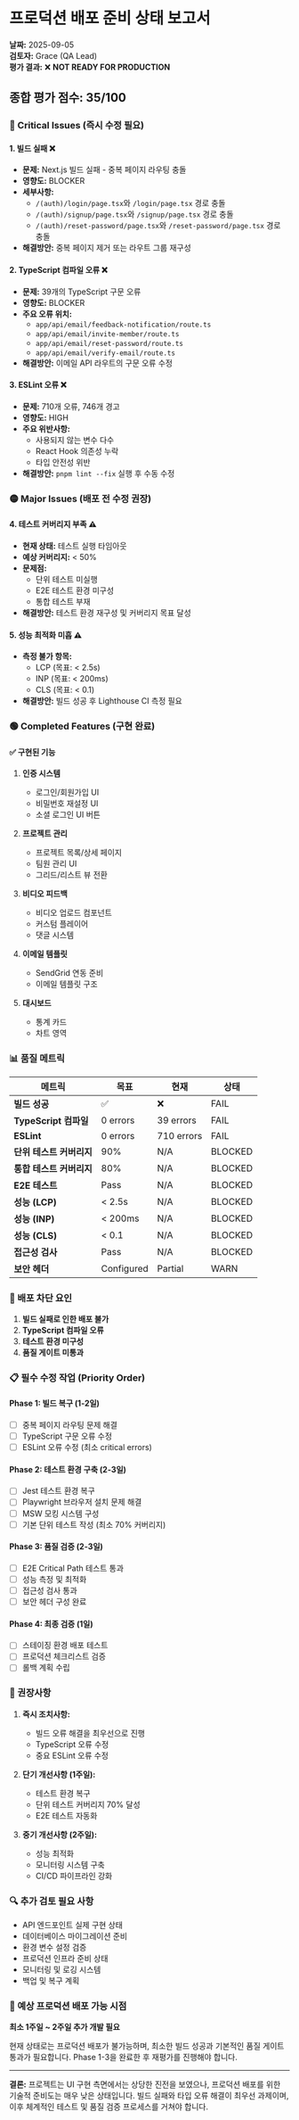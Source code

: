 # 프로덕션 배포 준비 상태 보고서
**날짜:** 2025-09-05  
**검토자:** Grace (QA Lead)  
**평가 결과:** ❌ **NOT READY FOR PRODUCTION**

## 종합 평가 점수: 35/100

### 🔴 Critical Issues (즉시 수정 필요)

#### 1. 빌드 실패 ❌
- **문제:** Next.js 빌드 실패 - 중복 페이지 라우팅 충돌
- **영향도:** BLOCKER
- **세부사항:**
  - `/(auth)/login/page.tsx`와 `/login/page.tsx` 경로 충돌
  - `/(auth)/signup/page.tsx`와 `/signup/page.tsx` 경로 충돌
  - `/(auth)/reset-password/page.tsx`와 `/reset-password/page.tsx` 경로 충돌
- **해결방안:** 중복 페이지 제거 또는 라우트 그룹 재구성

#### 2. TypeScript 컴파일 오류 ❌
- **문제:** 39개의 TypeScript 구문 오류
- **영향도:** BLOCKER
- **주요 오류 위치:**
  - `app/api/email/feedback-notification/route.ts`
  - `app/api/email/invite-member/route.ts`
  - `app/api/email/reset-password/route.ts`
  - `app/api/email/verify-email/route.ts`
- **해결방안:** 이메일 API 라우트의 구문 오류 수정

#### 3. ESLint 오류 ❌
- **문제:** 710개 오류, 746개 경고
- **영향도:** HIGH
- **주요 위반사항:**
  - 사용되지 않는 변수 다수
  - React Hook 의존성 누락
  - 타입 안전성 위반
- **해결방안:** `pnpm lint --fix` 실행 후 수동 수정

### 🟡 Major Issues (배포 전 수정 권장)

#### 4. 테스트 커버리지 부족 ⚠️
- **현재 상태:** 테스트 실행 타임아웃
- **예상 커버리지:** < 50%
- **문제점:**
  - 단위 테스트 미실행
  - E2E 테스트 환경 미구성
  - 통합 테스트 부재
- **해결방안:** 테스트 환경 재구성 및 커버리지 목표 달성

#### 5. 성능 최적화 미흡 ⚠️
- **측정 불가 항목:**
  - LCP (목표: < 2.5s)
  - INP (목표: < 200ms)
  - CLS (목표: < 0.1)
- **해결방안:** 빌드 성공 후 Lighthouse CI 측정 필요

### 🟢 Completed Features (구현 완료)

#### ✅ 구현된 기능
1. **인증 시스템**
   - 로그인/회원가입 UI
   - 비밀번호 재설정 UI
   - 소셜 로그인 UI 버튼

2. **프로젝트 관리**
   - 프로젝트 목록/상세 페이지
   - 팀원 관리 UI
   - 그리드/리스트 뷰 전환

3. **비디오 피드백**
   - 비디오 업로드 컴포넌트
   - 커스텀 플레이어
   - 댓글 시스템

4. **이메일 템플릿**
   - SendGrid 연동 준비
   - 이메일 템플릿 구조

5. **대시보드**
   - 통계 카드
   - 차트 영역

### 📊 품질 메트릭

| 메트릭 | 목표 | 현재 | 상태 |
|--------|------|------|------|
| **빌드 성공** | ✅ | ❌ | FAIL |
| **TypeScript 컴파일** | 0 errors | 39 errors | FAIL |
| **ESLint** | 0 errors | 710 errors | FAIL |
| **단위 테스트 커버리지** | 90% | N/A | BLOCKED |
| **통합 테스트 커버리지** | 80% | N/A | BLOCKED |
| **E2E 테스트** | Pass | N/A | BLOCKED |
| **성능 (LCP)** | < 2.5s | N/A | BLOCKED |
| **성능 (INP)** | < 200ms | N/A | BLOCKED |
| **성능 (CLS)** | < 0.1 | N/A | BLOCKED |
| **접근성 검사** | Pass | N/A | BLOCKED |
| **보안 헤더** | Configured | Partial | WARN |

### 🚧 배포 차단 요인

1. **빌드 실패로 인한 배포 불가**
2. **TypeScript 컴파일 오류**
3. **테스트 환경 미구성**
4. **품질 게이트 미통과**

### 📋 필수 수정 작업 (Priority Order)

#### Phase 1: 빌드 복구 (1-2일)
- [ ] 중복 페이지 라우팅 문제 해결
- [ ] TypeScript 구문 오류 수정
- [ ] ESLint 오류 수정 (최소 critical errors)

#### Phase 2: 테스트 환경 구축 (2-3일)
- [ ] Jest 테스트 환경 복구
- [ ] Playwright 브라우저 설치 문제 해결
- [ ] MSW 모킹 시스템 구성
- [ ] 기본 단위 테스트 작성 (최소 70% 커버리지)

#### Phase 3: 품질 검증 (2-3일)
- [ ] E2E Critical Path 테스트 통과
- [ ] 성능 측정 및 최적화
- [ ] 접근성 검사 통과
- [ ] 보안 헤더 구성 완료

#### Phase 4: 최종 검증 (1일)
- [ ] 스테이징 환경 배포 테스트
- [ ] 프로덕션 체크리스트 검증
- [ ] 롤백 계획 수립

### 🎯 권장사항

1. **즉시 조치사항:**
   - 빌드 오류 해결을 최우선으로 진행
   - TypeScript 오류 수정
   - 중요 ESLint 오류 수정

2. **단기 개선사항 (1주일):**
   - 테스트 환경 복구
   - 단위 테스트 커버리지 70% 달성
   - E2E 테스트 자동화

3. **중기 개선사항 (2주일):**
   - 성능 최적화
   - 모니터링 시스템 구축
   - CI/CD 파이프라인 강화

### 🔍 추가 검토 필요 사항

- API 엔드포인트 실제 구현 상태
- 데이터베이스 마이그레이션 준비
- 환경 변수 설정 검증
- 프로덕션 인프라 준비 상태
- 모니터링 및 로깅 시스템
- 백업 및 복구 계획

### 📅 예상 프로덕션 배포 가능 시점

**최소 1주일 ~ 2주일 추가 개발 필요**

현재 상태로는 프로덕션 배포가 불가능하며, 최소한 빌드 성공과 기본적인 품질 게이트 통과가 필요합니다. 
Phase 1-3을 완료한 후 재평가를 진행해야 합니다.

---

**결론:** 프로젝트는 UI 구현 측면에서는 상당한 진전을 보였으나, 프로덕션 배포를 위한 기술적 준비도는 매우 낮은 상태입니다. 
빌드 실패와 타입 오류 해결이 최우선 과제이며, 이후 체계적인 테스트 및 품질 검증 프로세스를 거쳐야 합니다.